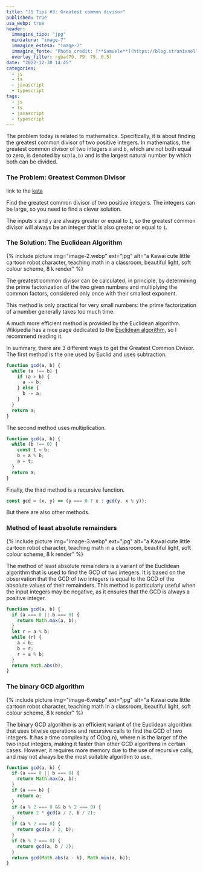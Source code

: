 ```yaml
---
title: "JS Tips #3: Greatest common divisor"
published: true
usa_webp: true
header:
  immagine_tipo: "jpg"
  miniatura: "image-7"
  immagine_estesa: "image-7"
  immagine_fonte: "Photo credit: [**Samuele**](https://blog.stranianelli.com/)"
  overlay_filter: rgba(79, 79, 79, 0.5)
date: "2022-12-30 14:45"
categories:
  - js
  - ts
  - javascript
  - typescript
tags:
  - js
  - ts
  - javascript
  - typescript
---
```


The problem today is related to mathematics. Specifically, it is about finding the greatest common divisor of two positive integers. In mathematics, the greatest common divisor of two integers `a` and `b`, which are not both equal to zero, is denoted by `GCD(a,b)` and is the largest natural number by which both can be divided.

### The Problem: Greatest Common Divisor

link to the [kata](https://www.codewars.com/kata/5500d54c2ebe0a8e8a0003fd)

Find the greatest common divisor of two positive integers. The integers can be large, so you need to find a clever solution.

The inputs `x` and `y` are always greater or equal to `1`, so the greatest common divisor will always be an integer that is also greater or equal to `1`.

### The Solution: The Euclidean Algorithm

{% include picture img="image-2.webp" ext="jpg" alt="a Kawai cute little cartoon robot character,  teaching math in a classroom, beautiful light, soft colour scheme, 8 k render" %}

The greatest common divisor can be calculated, in principle, by determining the prime factorization of the two given numbers and multiplying the common factors, considered only once with their smallest exponent.

This method is only practical for very small numbers: the prime factorization of a number generally takes too much time.

A much more efficient method is provided by the Euclidean algorithm. Wikipedia has a nice page dedicated to the [Euclidean algorithm](https://en.wikipedia.org/wiki/Euclidean_algorithm), so I recommend reading it.

In summary, there are 3 different ways to get the Greatest Common Divisor. The first method is the one used by Euclid and uses subtraction.

```js
function gcd(a, b) {
  while (a !== b) {
    if (a > b) {
      a -= b;
    } else {
      b -= a;
    }
  }
  return a;
}
```

The second method uses multiplication.

```js
function gcd(a, b) {
  while (b !== 0) {
    const t = b;
    b = a % b;
    a = t;
  }
  return a;
}
```

Finally, the third method is a recursive function.

```js
const gcd = (x, y) => (y === 0 ? x : gcd(y, x % y));
```

But there are also other methods.

### Method of least absolute remainders

{% include picture img="image-3.webp" ext="jpg" alt="a Kawai cute little cartoon robot character,  teaching math in a classroom, beautiful light, soft colour scheme, 8 k render" %}

The method of least absolute remainders is a variant of the Euclidean algorithm that is used to find the GCD of two integers. It is based on the observation that the GCD of two integers is equal to the GCD of the absolute values of their remainders. This method is particularly useful when the input integers may be negative, as it ensures that the GCD is always a positive integer.

```js
function gcd(a, b) {
  if (a === 0 || b === 0) {
    return Math.max(a, b);
  }
  let r = a % b;
  while (r) {
    a = b;
    b = r;
    r = a % b;
  }
  return Math.abs(b);
}
```

### The binary GCD algorithm

{% include picture img="image-6.webp" ext="jpg" alt="a Kawai cute little cartoon robot character,  teaching math in a classroom, beautiful light, soft colour scheme, 8 k render" %}

The binary GCD algorithm is an efficient variant of the Euclidean algorithm that uses bitwise operations and recursive calls to find the GCD of two integers. It has a time complexity of O(log n), where n is the larger of the two input integers, making it faster than other GCD algorithms in certain cases. However, it requires more memory due to the use of recursive calls, and may not always be the most suitable algorithm to use.

```js
function gcd(a, b) {
  if (a === 0 || b === 0) {
    return Math.max(a, b);
  }
  if (a === b) {
    return a;
  }
  if (a % 2 === 0 && b % 2 === 0) {
    return 2 * gcd(a / 2, b / 2);
  }
  if (a % 2 === 0) {
    return gcd(a / 2, b);
  }
  if (b % 2 === 0) {
    return gcd(a, b / 2);
  }
  return gcd(Math.abs(a - b), Math.min(a, b));
}
```
